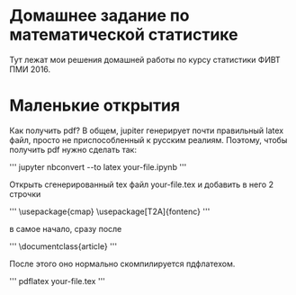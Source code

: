 Домашнее задание по математической статистике
=============================================

Тут лежат мои решения домашней работы по курсу статистики ФИВТ ПМИ 2016.


Маленькие открытия
==================

Как получить pdf? В общем, jupiter генерирует почти правильный latex файл, просто не приспособленный к русским реалиям. Поэтому, чтобы получить pdf нужно сделать так:

'''
jupyter nbconvert --to latex your-file.ipynb
'''

Открыть сгенерированный tex файл your-file.tex и добавить в него 2 строчки

'''
\usepackage{cmap}
\usepackage[T2A]{fontenc}
'''

в самое начало, сразу после

'''
\documentclass{article}
'''

После этого оно нормально скомпилируется пдфлатехом.

'''
pdflatex your-file.tex
'''